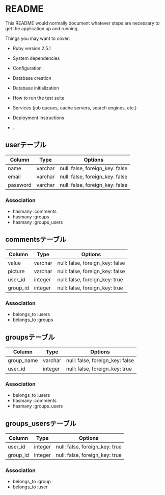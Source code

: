 # README

This README would normally document whatever steps are necessary to get the
application up and running.

Things you may want to cover:

* Ruby version
2.5.1
* System dependencies

* Configuration

* Database creation

* Database initialization

* How to run the test suite

* Services (job queues, cache servers, search engines, etc.)

* Deployment instructions

* ...

## userテーブル
|Column|Type|Options|
|------|----|-------|
|name|varchar|null: false, foreign_key: false|
|email|varchar|null: false, foreign_key: false|
|password|varchar|null: false, foreign_key: false|

### Association
- hasmany :comments
- hasmany :groups
- hasmany :groups_users

## commentsテーブル
|Column|Type|Options|
|------|----|-------|
|value|varchar|null: false, foreign_key: false|
|picture|varchar|null: false, foreign_key: false|
|user_id|integer|null: false, foreign_key: true|
|group_id|integer|null: false, foreign_key: true|

### Association
- belongs_to :users
- belongs_to :groups


## groupsテーブル
|Column|Type|Options|
|------|----|-------|
|group_name|varchar|null: false, foreign_key: false|
|user_id|integer|null: false, foreign_key: true|

### Association
- belongs_to :users
- hasmany :comments
- hasmany :groups_users


## groups_usersテーブル

|Column|Type|Options|
|------|----|-------|
|user_id|integer|null: false, foreign_key: true|
|group_id|integer|null: false, foreign_key: true|

### Association
- belongs_to :group
- belongs_to :user